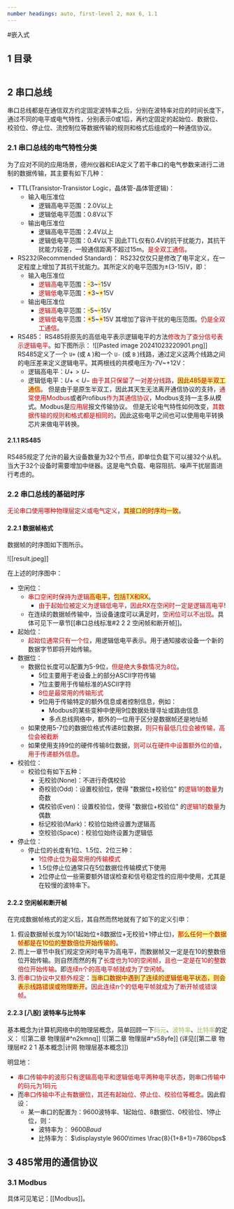 ```yaml
---
number headings: auto, first-level 2, max 6, 1.1
---
```

#嵌入式 

## 1 目录

```toc
```

## 2 串口总线

串口总线都是在通信双方约定固定波特率之后，分别在波特率对应的时间长度下，通过不同的电平或电气特性，分别表示0或1后，再约定固定的起始位、数据位、校验位、停止位、流控制位等数据传输的规则和格式后组成的一种通信协议。

### 2.1 串口总线的电气特性分类

为了应对不同的应用场景，德州仪器和EIA定义了若干串口的电气参数来进行二进制的数据传输，其主要有如下几种：
- TTL(Transistor-Transistor Logic，晶体管-晶体管逻辑)：
	- 输入电压准位
		- 逻辑高电平范围：2.0V以上
		- 逻辑低电平范围：0.8V以下
	- 输出电压准位
		- 逻辑高电平范围：2.4V以上
		- 逻辑低电平范围：0.4V以下
	因此TTL仅有0.4V的抗干扰能力，其抗干扰能力较差，一般通信距离不超过15m。<font color="#c00000">是全双工通信</font>。
- RS232(Recommended Standard)：
	RS232仅仅只是修改了电平定义，在一定程度上增加了其抗干扰能力。其所定义的电平范围为±(3-15)V，即：
	- 输入电压准位
		- <font color="#c00000">逻辑高</font>电平范围：<span style="background:#fff88f"><font color="#c00000">-</font></span>3~<span style="background:#fff88f"><font color="#c00000">-</font></span>15V
		- <font color="#c00000">逻辑低</font>电平范围：<span style="background:#fff88f"><font color="#c00000">+</font></span>3~<span style="background:#fff88f"><font color="#c00000">+</font></span>15V
	- 输出电压准位
		- <font color="#c00000">逻辑高</font>电平范围：<span style="background:#fff88f"><font color="#c00000">-</font></span>5~<span style="background:#fff88f"><font color="#c00000">-</font></span>15V
		- <font color="#c00000">逻辑低</font>电平范围：<span style="background:#fff88f"><font color="#c00000">+</font></span>5~<span style="background:#fff88f"><font color="#c00000">+</font></span>15V
	其增加了容许干扰的电压范围。<font color="#c00000">仍是全双工通信</font>。
- RS485：
	RS485将原先的高低电平表示逻辑电平的方法<font color="#c00000">修改为了查分信号表示逻辑电平</font>。如下图所示：
	![[Pasted image 20241023220901.png]]
	RS485定义了一个 `U+` (或 `A` )和一个 `U-` (或 `B` )线路，通过定义这两个线路之间的电压差来定义逻辑电平。其两根线的共模电压为-7V~+12V：
	- 逻辑高电平：$U+>U-$
	- 逻辑低电平：$U+<U-$
	<font color="#c00000">由于其只保留了一对差分线路</font>，<span style="background:#fff88f"><font color="#c00000">因此485是半双工通信</font></span>。
	但是由于是原生半双工，因此其天生无法离开通信协议的支持，<font color="#c00000">通常使用Modbus</font>或者Profibus<font color="#c00000">作为其通信协议</font>，Modbus支持一主多从模式。Modbus是<font color="#c00000">应用层</font>报文传输协议。
但是无论电气特性如何改变，<font color="#c00000">其数据传输的规则和格式都是相同的</font>。因此这些电平之间也可以使用电平转换芯片来做电平转换。

#### 2.1.1 RS485

RS485规定了允许的最大设备数量为32个节点，即单位负载下可以接32个从机。当大于32个设备时需要增加中继器。这是电气负载、电容阻抗、噪声干扰层面进行考虑的。

### 2.2 串口总线的基础时序

<font color="#c00000">无论串口使用哪种物理层定义或电气定义</font>，<span style="background:#fff88f"><font color="#c00000">其接口的时序均一致</font></span>。

#### 2.2.1 数据帧格式

数据帧的时序图如下图所示。

![[result.jpeg]]

在上述的时序图中：
- 空闲位：
	- <font color="#c00000">串口空闲时保持为逻辑</font><span style="background:#fff88f"><font color="#c00000">高电平</font></span>，<span style="background:#fff88f"><font color="#c00000">包括TX和RX</font></span>。
		- <font color="#c00000">由于起始位被定义为逻辑低电平，因此RX在空闲时一定是逻辑高电平</font>!
	- 在连续的数据帧传输中，当设备速度可以满足时，<font color="#c00000">空闲位可以不出现</font>。具体可见下一章节[[串口总线标准#2 2 2 空闲帧和断开帧]]。
- 起始位：
	- <font color="#c00000">起始位通常只有一个位</font>，用逻辑低电平表示。用于通知接收设备一个新的数据字节即将开始传输。
- 数据位：
	- 数据位长度可以配置为5-9位，<font color="#c00000">但是绝大多数情况为8位</font>。
		- 5位主要用于老设备上的部分ASCII字符传输
		- 7位主要用于传输标准的ASCII字符
		- <font color="#c00000">8位是最常用的传输形式</font>
		- 9位用于传输特定的额外信息或者控制信息，例如：
			- Modbus的某些变种中使用9位数据处理寻址或路由信息
			- 多点总线网络中，额外的一位用于区分是数据帧还是地址帧
	- 如果使用5-7位的数据位格式传递8位数据，<font color="#c00000">则只有最低几位会被传输，高位会被截断</font>
	- 如果使用支持9位的硬件传输8位数据，<font color="#c00000">则可以在硬件中设置额外位的值</font>，<font color="#c00000">用于传递额外信息</font>。
- 校验位：
	- 校验位有如下五种：
		- 无校验(None)：不进行奇偶校验
		- 奇校验(Odd)：设置校验位，使得 "数据位+校验位" 的<font color="#c00000">逻辑1的数量</font>为奇数
		- 偶校验(Even)：设置校验位，使得 "数据位+校验位" 的<font color="#c00000">逻辑1的数量</font>为偶数
		- 标记校验(Mark)：校验位始终设置为逻辑高
		- 空校验(Space)：校验位始终设置为逻辑低
- 停止位：
	- 停止位的长度有1位、1.5位、2位三种：
		- <font color="#c00000">1位停止位为最常用的传输模式</font>
		- 1.5位停止位通常只在5位数据位传输模式下使用
		- 2位停止位一些需要额外错误检查和信号稳定性的应用中使用，尤其是在较慢的波特率下。

#### 2.2.2 空闲帧和断开帧

在完成数据帧格式的定义后，其自然而然地就有了如下的定义引申：
1. 假设数据帧长度为10(1起始位+8数据位+无校验+1停止位)，<span style="background:#fff88f"><font color="#c00000">那么任何一个数据帧都是在10位的整数倍位开始传输的</font></span>。
2. 而上一章节中我们规定空闲时电平为高电平，而数据帧又一定是在10的整数倍位开始传输。则自然而然的有了<font color="#c00000">长度也为10的空闲帧</font>，<font color="#c00000">且也一定是在10的整数倍位开始传输</font>。即<font color="#c00000">连续n个的高电平帧就成为了空闲帧</font>。
3. <font color="#c00000">而串口协议中又额外规定</font>：<span style="background:#fff88f"><font color="#c00000">当串口数据中遇到了连续的逻辑低电平状态，则会表示线路错误或物理断开</font></span>。<font color="#c00000">因此连续n个的低电平帧就成为了断开帧或错误帧</font>。

#### 2.2.3 \[八股\] 波特率与比特率

基本概念为计算机网络中的物理层概念，简单回顾一下<font color="#9bbb59">码元</font>、<font color="#9bbb59">波特率</font>、<font color="#9bbb59">比特率</font>的定义：
![[第二章 物理层#^n2kmnq]]
![[第二章 物理层#^x58yfe]]
(详见[[第二章 物理层#2 2 1 基本概念|计网 物理层基本概念]])

明显地：
- <font color="#c00000">串口传输中的波形只有逻辑高电平和逻辑低电平两种电平状态</font>，则<font color="#c00000">串口传输中的码元为1码元</font>
- 而<font color="#c00000">串口传输中不止有数据位，其还有起始位、停止位、校验位等概念</font>。因此假设：
	- 某一串口的配置为：9600波特率、1起始位、8数据位、0校验位、1停止位，则：
		- 波特率为： $9600Baud$
		- 比特率为： $\displaystyle 9600\times \frac{8}{1+8+1}=7860bps$

## 3 485常用的通信协议

### 3.1 Modbus

具体可见笔记：[[Modbus]]。
